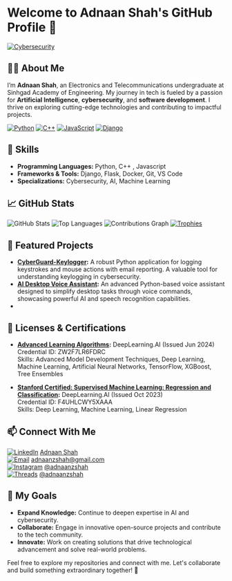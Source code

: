 # Welcome to Adnaan Shah's GitHub Profile 👋
[![Cybersecurity](https://img.shields.io/badge/-Cybersecurity-000000?style=flat&logo=security&logoColor=white)](https://www.cybersecurity.com/)

## 👨‍💻 About Me
I’m **Adnaan Shah**, an Electronics and Telecommunications undergraduate at Sinhgad Academy of Engineering. My journey in tech is fueled by a passion for **Artificial Intelligence**, **cybersecurity**, and **software development**. I thrive on exploring cutting-edge technologies and contributing to impactful projects.

[![Python](https://img.shields.io/badge/-Python-306998?style=flat&logo=python&logoColor=white)](https://www.python.org/)
[![C++](https://img.shields.io/badge/-C%2B%2B-00599C?style=flat&logo=c%2B%2B&logoColor=white)](https://isocpp.org/)
[![JavaScript](https://img.shields.io/badge/-JavaScript-F7DF1E?style=flat&logo=javascript&logoColor=black)](https://developer.mozilla.org/en-US/docs/Web/JavaScript)
[![Django](https://img.shields.io/badge/-Django-092E20?style=flat&logo=django&logoColor=white)](https://www.djangoproject.com/)

## 🔧 Skills
- **Programming Languages:** Python, C++ , Javascript
- **Frameworks & Tools:** Django, Flask, Docker, Git, VS Code
- **Specializations:** Cybersecurity, AI, Machine Learning

## 📈 GitHub Stats
![GitHub Stats](https://github-readme-stats.vercel.app/api?username=adnaanzshah&show_icons=true&count_private=true&hide_title=true&hide_border=true&theme=radical)
![Top Languages](https://github-readme-stats.vercel.app/api/top-langs/?username=adnaanzshah&layout=compact&hide_title=true&hide_border=true&theme=radical)
![Contributions Graph](https://github-readme-streak-stats.herokuapp.com/?user=adnaanzshah&hide_border=true)
[![Trophies](https://github-profile-trophy.vercel.app/?username=adnaanzshah&theme=dracula&no-frame=true&no-bg=true)](https://github.com/ryo-ma/github-profile-trophy)


## 🚀 Featured Projects
- **[CyberGuard-Keylogger](https://github.com/adnaanzshah/CyberGuard-Keylogger):** A robust Python application for logging keystrokes and mouse actions with email reporting. A valuable tool for understanding keylogging in cybersecurity.
- **[AI Desktop Voice Assistant](https://github.com/adnaanzshah/AI_Desktop_Voice_Assistant):** An advanced Python-based voice assistant designed to simplify desktop tasks through voice commands, showcasing powerful AI and speech recognition capabilities.
- 
## 📜 Licenses & Certifications
- **[Advanced Learning Algorithms](https://www.deeplearning.ai/):** DeepLearning.AI (Issued Jun 2024)  
  Credential ID: ZW2F7LR6FDRC  
  Skills: Advanced Model Development Techniques, Deep Learning, Machine Learning, Artificial Neural Networks, TensorFlow, XGBoost, Tree Ensembles
  
- **[Stanford Certified: Supervised Machine Learning: Regression and Classification](https://www.deeplearning.ai/):** DeepLearning.AI (Issued Oct 2023)  
  Credential ID: F4UHLCWY5XAAA  
  Skills: Deep Learning, Machine Learning, Linear Regression
  
## 📫 Connect With Me
[![LinkedIn](https://img.shields.io/badge/-LinkedIn-0077B5?style=flat&logo=linkedin&logoColor=white)](https://www.linkedin.com/in/adnaanzshah) [Adnaan Shah](https://www.linkedin.com/in/adnaanzshah)  
[![Email](https://img.shields.io/badge/-Email-D14836?style=flat&logo=gmail&logoColor=white)](mailto:adnaanzshah@gmail.com) [adnaanzshah@gmail.com](mailto:adnaanzshah@gmail.com)  
[![Instagram](https://img.shields.io/badge/-Instagram-E4405F?style=flat&logo=instagram&logoColor=white)](https://www.instagram.com/adnaanzshah) [@adnaanzshah](https://www.instagram.com/adnaanzshah)  
[![Threads](https://img.shields.io/badge/-Threads-000000?style=flat&logo=threads&logoColor=white)](https://www.threads.net/@adnaanzshah) [@adnaanzshah](https://www.threads.net/@adnaanzshah)

## 🎯 My Goals
- **Expand Knowledge:** Continue to deepen expertise in AI and cybersecurity.
- **Collaborate:** Engage in innovative open-source projects and contribute to the tech community.
- **Innovate:** Work on creating solutions that drive technological advancement and solve real-world problems.

Feel free to explore my repositories and connect with me. Let's collaborate and build something extraordinary together! 🌟


